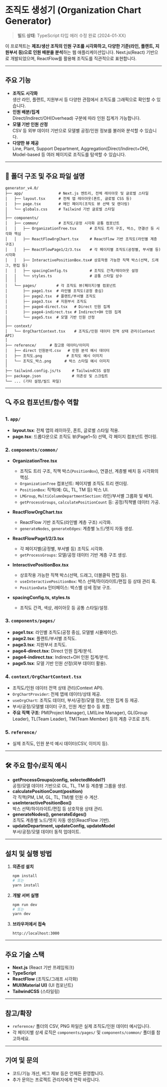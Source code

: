 # 조직도 생성기 (Organization Chart Generator)

> **빌드 상태**: TypeScript 타입 에러 수정 완료 (2024-01-XX)

이 프로젝트는 **제조/생산 조직의 인원 구조를 시각화하고, 다양한 기준(라인, 플랜트, 지원부서 등)으로 인원 배분을 분석**하는 웹 애플리케이션입니다. Next.js(React) 기반으로 개발되었으며, ReactFlow를 활용해 조직도를 직관적으로 표현합니다.

---

## 주요 기능

- **조직도 시각화**  
  생산 라인, 플랜트, 지원부서 등 다양한 관점에서 조직도를 그래픽으로 확인할 수 있습니다.
- **인원 배분/집계**  
  Direct/Indirect/OH(Overhead) 구분에 따라 인원 집계가 가능합니다.
- **모델 기반 인원 산정**  
  CSV 등 외부 데이터 기반으로 모델별 공정/인원 정보를 불러와 분석할 수 있습니다.
- **다양한 뷰 제공**  
  Line, Plant, Support Department, Aggregation(Direct/Indirect+OH), Model-based 등 여러 페이지로 조직도를 탐색할 수 있습니다.

---

## 📁 폴더 구조 및 주요 파일 설명

```
generator_v4.0/
├── app/                # Next.js 엔트리, 전체 레이아웃 및 글로벌 스타일
│   ├── layout.tsx      # 전체 앱 레이아웃(폰트, 글로벌 CSS 등)
│   ├── page.tsx        # 메인 페이지(조직도 뷰 선택 및 렌더링)
│   └── globals.css     # Tailwind 기반 글로벌 스타일
│
├── components/
│   ├── common/         # 조직도/공정 시각화 공통 컴포넌트
│   │   ├── OrganizationTree.tsx      # 조직도 트리 구조, 박스, 연결선 등 시각화 핵심
│   │   ├── ReactFlowOrgChart.tsx     # ReactFlow 기반 조직도(라인별 계층 구조)
│   │   ├── ReactFlowPage1/2/3.tsx    # 각 페이지별 조직도(공정별, 부서별 등) 시각화
│   │   ├── InteractivePositionBox.tsx# 상호작용 가능한 직책 박스(선택, 드래그, 편집 등)
│   │   ├── spacingConfig.ts          # 조직도 간격/레이아웃 설정
│   │   └── styles.ts                 # 공통 스타일 상수
│   │
│   └── pages/         # 각 조직도 뷰(페이지)별 컴포넌트
│       ├── page1.tsx  # 라인별 조직도(공정 중심)
│       ├── page2.tsx  # 플랜트/부서별 조직도
│       ├── page3.tsx  # 지원부서 조직도
│       ├── page4-direct.tsx   # Direct 인원 집계
│       ├── page4-indirect.tsx # Indirect+OH 인원 집계
│       └── page5.tsx  # 모델 기반 인원 산정
│
├── context/
│   └── OrgChartContext.tsx    # 조직도/인원 데이터 전역 상태 관리(Context API)
│
├── reference/      # 참고용 데이터/이미지
│   ├── direct 인원분석.csv   # 인원 분석 예시 데이터
│   ├── 조직도.png           # 조직도 예시 이미지
│   └── 조직도_박스.png      # 박스 스타일 예시 이미지
│
├── tailwind.config.js/ts     # TailwindCSS 설정
├── package.json              # 의존성 및 스크립트
└── ... (기타 설정/빌드 파일)
```

---

## 🔍 주요 컴포넌트/함수 역할

### 1. `app/`
- **layout.tsx**: 전체 앱의 레이아웃, 폰트, 글로벌 스타일 적용.
- **page.tsx**: 드롭다운으로 조직도 뷰(Page1~5) 선택, 각 페이지 컴포넌트 렌더링.

### 2. `components/common/`
- **OrganizationTree.tsx**
  - 조직도 트리 구조, 직책 박스(`PositionBox`), 연결선, 계층별 배치 등 시각화의 핵심.
  - `OrganizationTree` 컴포넌트: 페이지별 조직도 트리 렌더링.
  - `PositionBox`: 직책(예: GL, TL, TM 등) 박스 UI.
  - `LMGroup`, `MultiColumnDepartmentSection`: 라인/부서별 그룹화 및 배치.
  - `getProcessGroups`, `calculatePositionCount` 등: 공정/직책별 데이터 가공.

- **ReactFlowOrgChart.tsx**
  - ReactFlow 기반 조직도(라인별 계층 구조) 시각화.
  - `generateNodes`, `generateEdges`: 계층별 노드/엣지 자동 생성.

- **ReactFlowPage1/2/3.tsx**
  - 각 페이지별(공정별, 부서별 등) 조직도 시각화.
  - `getProcessGroups`: 모델/공정 데이터 기반 계층 구조 생성.

- **InteractivePositionBox.tsx**
  - 상호작용 가능한 직책 박스(선택, 드래그, 더블클릭 편집 등).
  - `useInteractivePositionBox`: 박스 선택/하이라이트/편집 등 상태 관리 훅.
  - `PositionData` 인터페이스: 박스별 상세 정보 구조.

- **spacingConfig.ts, styles.ts**
  - 조직도 간격, 색상, 레이아웃 등 공통 스타일/설정.

### 3. `components/pages/`
- **page1.tsx**: 라인별 조직도(공정 중심, 모델별 시뮬레이션).
- **page2.tsx**: 플랜트/부서별 조직도.
- **page3.tsx**: 지원부서 조직도.
- **page4-direct.tsx**: Direct 인원 집계/분석.
- **page4-indirect.tsx**: Indirect+OH 인원 집계/분석.
- **page5.tsx**: 모델 기반 인원 산정(외부 데이터 활용).

### 4. `context/OrgChartContext.tsx`
- 조직도/인원 데이터 전역 상태 관리(Context API).
- `OrgChartProvider`: 전체 앱에 데이터/상태 제공.
- `useOrgChart`: 조직도 데이터, 부서/공정/모델 정보, 인원 집계 등 제공.
- 부서/공정/모델별 데이터 구조, 인원 계산 함수 등 포함.
- **주요 직책 구조**: PM(Project Manager), LM(Line Manager), GL(Group Leader), TL(Team Leader), TM(Team Member) 등의 계층 구조로 조직.

### 5. `reference/`
- 실제 조직도, 인원 분석 예시 데이터(CSV, 이미지 등).

---

## 🛠️ 주요 함수/로직 예시

- **getProcessGroups(config, selectedModel?)**  
  공정/모델 데이터 기반으로 GL, TL, TM 등 계층별 그룹을 생성.
- **calculatePositionCount(position)**  
  각 직책(PM, LM, GL, TL, TM)별 인원 수 계산.
- **useInteractivePositionBox()**  
  박스 선택/하이라이트/편집 등 상호작용 상태 관리.
- **generateNodes(), generateEdges()**  
  조직도 계층별 노드/엣지 자동 생성(ReactFlow 기반).
- **updateDepartment, updateConfig, updateModel**  
  부서/공정/모델 데이터 동적 업데이트.

---

## 설치 및 실행 방법

1. **의존성 설치**
   ```bash
   npm install
   # 또는
   yarn install
   ```

2. **개발 서버 실행**
   ```bash
   npm run dev
   # 또는
   yarn dev
   ```

3. **브라우저에서 접속**
   ```
   http://localhost:3000
   ```

---

## 주요 기술 스택

- **Next.js** (React 기반 프레임워크)
- **TypeScript**
- **ReactFlow** (조직도/그래프 시각화)
- **MUI(Material UI)** (UI 컴포넌트)
- **TailwindCSS** (스타일링)

---

## 참고/확장

- `reference/` 폴더의 CSV, PNG 파일은 실제 조직도/인원 데이터 예시입니다.
- 각 페이지별 상세 로직은 `components/pages/` 및 `components/common/` 폴더를 참고하세요.

---

## 기여 및 문의

- 코드/기능 개선, 버그 제보 등은 언제든 환영합니다.
- 추가 문의는 프로젝트 관리자에게 연락 바랍니다.
